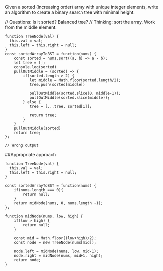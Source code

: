 Given a sorted (increasing order) array with unique integer elements, write an algorithm to create a binary search tree with minimal height.

// Questions:  Is it sorted? Balanced tree?
// Thinking: sort the array. Work from the middle element.

```
function TreeNode(val) {
  this.val = val;
  this.left = this.right = null;
}
const sortedArrayToBST = function(nums) {
    const sorted = nums.sort((a, b) => a - b);
    let tree = [];
    console.log(sorted)
    pullOutMiddle = (sorted) => {
        if(sorted.length > 2) {
           let middle = Math.floor(sorted.length/2);
           tree.push(sorted[middle])
           
           pullOutMiddle(sorted.slice(0, middle-1));
           pullOutMiddle(sorted.slice(middle));
        } else {
           tree = [...tree, sorted[1]];
           
           return tree;
        }
    }
    pullOutMiddle(sorted)
    return tree;
};

// Wrong output

```
##Appropriate approach
```
function TreeNode(val) {
  this.val = val;
  this.left = this.right = null;
}

const sortedArrayToBST = function(nums) {
    if(nums.length === 0){
        return null;
    }
    return midNode(nums, 0, nums.length -1);
};

function midNode(nums, low, high) {
    if(low > high) {
        return null;
    }
    
    const mid = Math.floor((low+high)/2);
    const node = new TreeNode(nums[mid]);
       
    node.left = midNode(nums, low, mid-1);
    node.right = midNode(nums, mid+1, high);
    return node;
}
```
